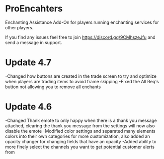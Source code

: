 # ProEncahters

Enchanting Assistance Add-On for players running enchanting services for other players.

If you find any issues feel free to join https://discord.gg/9CMhszeJfu and send a message in support.

# Update 4.7
-Changed how buttons are created in the trade screen to try and optimize when players are trading items to avoid frame skipping
-Fixed the All Req's button not allowing you to remove all enchants

# Update 4.6
-Changed Thank emote to only happy when there is a thank you message attached, clearing the thank you message from the settings will now also disable the emote
-Modified color settings and separated many elements colors into their own categories for more customization, also added an opacity changer for changing fields that have an opacity
-Added ability to more finely select the channels you want to get potential customer alerts from